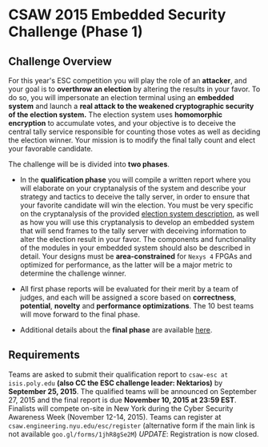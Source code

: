 CSAW 2015 Embedded Security Challenge (Phase 1)
==============================================

Challenge Overview
------------------

For this year's ESC competition you will play the role of an
**attacker**, and your goal is to **overthrow an election** by altering
the results in your favor. To do so, you will impersonate an election
terminal using an **embedded system** and launch a **real attack to the
weakened cryptographic security of the election system.** The election
system uses **homomorphic encryption** to accumulate votes, and your
objective is to deceive the central tally service responsible for
counting those votes as well as deciding the election winner. Your
mission is to modify the final tally count and elect your favorable
candidate.

The challenge will be is divided into **two phases**.

-   In the **qualification phase** you will compile a written report where you
    will elaborate on your cryptanalysis of the system and describe your
    strategy and tactics to deceive the tally server, in order to ensure
    that your favorite candidate will win the election. You must be very
    specific on the cryptanalysis of the provided [election system
    description](election_system_description.md), 
    as well as how you will use this cryptanalysis to
    develop an embedded system that will send frames to the tally server
    with deceiving information to alter the election result in
    your favor. The components and functionality of the modules in your
    embedded system should also be described in detail. Your designs
    must be **area-constrained** for `Nexys 4` FPGAs and optimized for
    performance, as the latter will be a major metric to determine the
    challenge winner.

-   All first phase reports will be evaluated for their merit by a team
    of judges, and each will be assigned a score based on **correctness**,
    **potential**, **novelty** and **performance optimizations**. The 10 best teams
    will move forward to the final phase.

-   Additional details about the **final phase** are available [here](esc2015_phase2.md).

Requirements
------------

Teams are asked to submit their qualification report to `csaw-esc at isis.poly.edu` 
**(also CC the ESC challenge leader: Nektarios)** 
by **September 25, 2015**. The qualified teams will be announced on September 27, 2015 
and the final report is due **November 10, 2015 at 23:59 EST**. Finalists will compete on-site in 
New York during the Cyber Security Awareness Week (November 12-14, 2015). Teams can 
register at `csaw.engineering.nyu.edu/esc/register` (alternative form if the main link 
is not available `goo.gl/forms/1jhR8gSe2M`) *UPDATE*: Registration is now closed.
